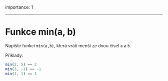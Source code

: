 importance: 1

---

# Funkce min(a, b)

Napište funkci `min(a,b)`, která vrátí menší ze dvou čísel `a` a `b`.

Příklady:

```js
min(2, 5) == 2
min(3, -1) == -1
min(1, 1) == 1
```


